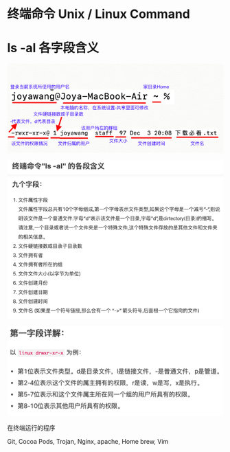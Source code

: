 # 终端命令 Unix / Linux Command


# ls -al 各字段含义

![joyawang@Joya-MacBook-Air](操作系统.ftd/joyawang@Joya-MacBook-Air.png)

![各段含义](操作系统.ftd/各段含义.png)

![权限详解](操作系统.ftd/权限详解.png)



在终端运行的程序

Git, Cocoa Pods, Trojan, Nginx, apache, Home brew, Vim



